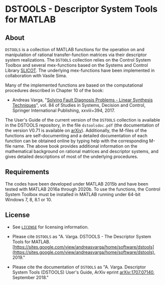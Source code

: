 # **DSTOOLS - Descriptor System Tools for MATLAB**  

## About 

`DSTOOLS` is a collection of MATLAB functions for the operation on and manipulation of rational transfer-function matrices via their descriptor system realizations. The `DSTOOLS` collection relies on the
Control System Toolbox and several mex-functions based on the Systems and Control Library
[SLICOT](http://slicot.org/). The underlying mex-functions have been implemented in collaboration with Vasile Sima.

Many of the implemented functions are based on the computational procedures described in Chapter 10 of the book:

* Andreas Varga, "[Solving Fault Diagnosis Problems - Linear Synthesis Techniques](http://www.springer.com/us/book/9783319515588)", vol. 84 of Studies in Systems, Decision and Control, Springer International Publishing, xxviii+394, 2017.

The User's Guide of the current version of the `DSTOOLS` collection is available in the DSTOOLS repository, in the file `dstoolsdoc.pdf` (the documentation of the version V0.71 is available on [arXiv](https://arxiv.org/abs/1707.07140)).  Additionally, the M-files of the functions are self-documenting and a detailed documentation of each function can be obtained online by typing help with the corresponding M-file name.
The above book provides additional information on the mathematical background on rational matrices and descriptor systems, and gives detailed descriptions of most of the underlying procedures.

## Requirements

The codes have been developed under MATLAB 2015b and have been tested with MATLAB 2016a through 2020b. To use the functions, the Control System Toolbox must be installed in MATLAB running under 64-bit Windows 7, 8, 8.1 or 10.

## License

* See [`LICENSE`](https://github.com/andreasvarga/DescriptorSystemTools/blob/main/LICENSE) for licensing information.

* Please cite `DSTOOLS` as "A. Varga. DSTOOLS - The Descriptor System Tools for MATLAB.
[https://sites.google.com/view/andreasvarga/home/software/dstools](https://sites.google.com/view/andreasvarga/home/software/dstools), 2019."

* Please cite the documentation of `DSTOOLS` as "A. Varga. Descriptor System Tools (DSTOOLS) User's Guide, ArXiv eprint [arXiv:1707.07140](https://arxiv.org/abs/1707.07140), September 2018."
